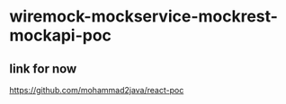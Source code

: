 # wiremock-mockservice-mockrest-mockapi-poc

link for now
-----------------
https://github.com/mohammad2java/react-poc
